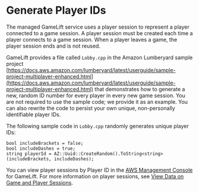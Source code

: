 # Generate Player IDs<a name="player-sessions-player-identifiers"></a>

The managed GameLift service uses a player session to represent a player connected to a game session\. A player session must be created each time a player connects to a game session\. When a player leaves a game, the player session ends and is not reused\.

GameLift provides a file called `Lobby.cpp` in the Amazon Lumberyard sample project [https://docs.aws.amazon.com/lumberyard/latest/userguide/sample-project-multiplayer-enhanced.html](https://docs.aws.amazon.com/lumberyard/latest/userguide/sample-project-multiplayer-enhanced.html) that demonstrates how to generate a new, random ID number for every player in every new game session\. You are not required to use the sample code; we provide it as an example\. You can also rewrite the code to persist your own unique, non\-personally identifiable player IDs\.

The following sample code in `Lobby.cpp` randomly generates unique player IDs:

```
bool includeBrackets = false;
bool includeDashes = true;
string playerId = AZ::Uuid::CreateRandom().ToString<string>(includeBrackets, includeDashes);
```

You can view player sessions by Player ID in the [AWS Management Console](https://console.aws.amazon.com/gamelift) for GameLift\. For more information on player sessions, see [View Data on Game and Player Sessions](gamelift-console-game-player-sessions-metrics.md)\. 
